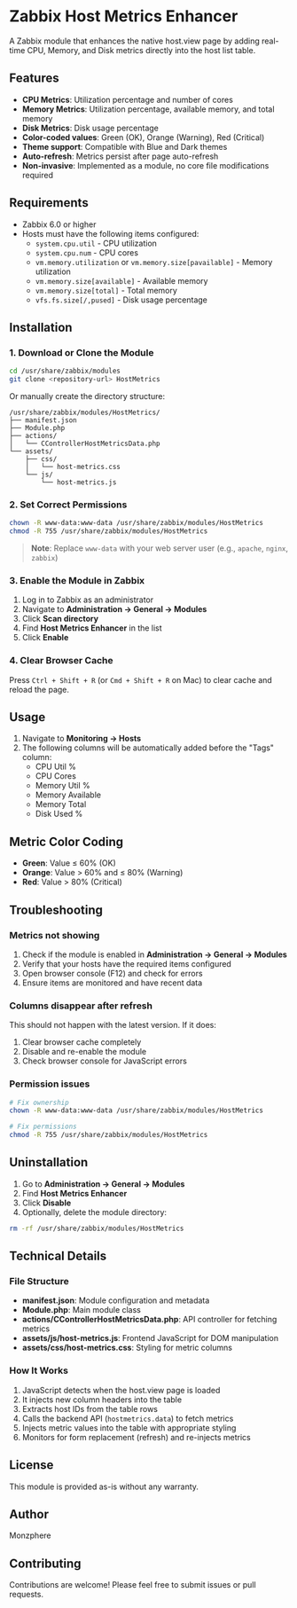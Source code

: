 # Zabbix Host Metrics Enhancer

A Zabbix module that enhances the native host.view page by adding real-time CPU, Memory, and Disk metrics directly into the host list table.

## Features

- **CPU Metrics**: Utilization percentage and number of cores
- **Memory Metrics**: Utilization percentage, available memory, and total memory
- **Disk Metrics**: Disk usage percentage
- **Color-coded values**: Green (OK), Orange (Warning), Red (Critical)
- **Theme support**: Compatible with Blue and Dark themes
- **Auto-refresh**: Metrics persist after page auto-refresh
- **Non-invasive**: Implemented as a module, no core file modifications required

## Requirements

- Zabbix 6.0 or higher
- Hosts must have the following items configured:
  - `system.cpu.util` - CPU utilization
  - `system.cpu.num` - CPU cores
  - `vm.memory.utilization` or `vm.memory.size[pavailable]` - Memory utilization
  - `vm.memory.size[available]` - Available memory
  - `vm.memory.size[total]` - Total memory
  - `vfs.fs.size[/,pused]` - Disk usage percentage

## Installation

### 1. Download or Clone the Module

```bash
cd /usr/share/zabbix/modules
git clone <repository-url> HostMetrics
```

Or manually create the directory structure:

```
/usr/share/zabbix/modules/HostMetrics/
├── manifest.json
├── Module.php
├── actions/
│   └── CControllerHostMetricsData.php
└── assets/
    ├── css/
    │   └── host-metrics.css
    └── js/
        └── host-metrics.js
```

### 2. Set Correct Permissions

```bash
chown -R www-data:www-data /usr/share/zabbix/modules/HostMetrics
chmod -R 755 /usr/share/zabbix/modules/HostMetrics
```

> **Note**: Replace `www-data` with your web server user (e.g., `apache`, `nginx`, `zabbix`)

### 3. Enable the Module in Zabbix

1. Log in to Zabbix as an administrator
2. Navigate to **Administration → General → Modules**
3. Click **Scan directory**
4. Find **Host Metrics Enhancer** in the list
5. Click **Enable**

### 4. Clear Browser Cache

Press `Ctrl + Shift + R` (or `Cmd + Shift + R` on Mac) to clear cache and reload the page.

## Usage

1. Navigate to **Monitoring → Hosts**
2. The following columns will be automatically added before the "Tags" column:
   - CPU Util %
   - CPU Cores
   - Memory Util %
   - Memory Available
   - Memory Total
   - Disk Used %

## Metric Color Coding

- **Green**: Value ≤ 60% (OK)
- **Orange**: Value > 60% and ≤ 80% (Warning)
- **Red**: Value > 80% (Critical)

## Troubleshooting

### Metrics not showing

1. Check if the module is enabled in **Administration → General → Modules**
2. Verify that your hosts have the required items configured
3. Open browser console (F12) and check for errors
4. Ensure items are monitored and have recent data

### Columns disappear after refresh

This should not happen with the latest version. If it does:
1. Clear browser cache completely
2. Disable and re-enable the module
3. Check browser console for JavaScript errors

### Permission issues

```bash
# Fix ownership
chown -R www-data:www-data /usr/share/zabbix/modules/HostMetrics

# Fix permissions
chmod -R 755 /usr/share/zabbix/modules/HostMetrics
```

## Uninstallation

1. Go to **Administration → General → Modules**
2. Find **Host Metrics Enhancer**
3. Click **Disable**
4. Optionally, delete the module directory:
```bash
rm -rf /usr/share/zabbix/modules/HostMetrics
```

## Technical Details

### File Structure

- **manifest.json**: Module configuration and metadata
- **Module.php**: Main module class
- **actions/CControllerHostMetricsData.php**: API controller for fetching metrics
- **assets/js/host-metrics.js**: Frontend JavaScript for DOM manipulation
- **assets/css/host-metrics.css**: Styling for metric columns

### How It Works

1. JavaScript detects when the host.view page is loaded
2. It injects new column headers into the table
3. Extracts host IDs from the table rows
4. Calls the backend API (`hostmetrics.data`) to fetch metrics
5. Injects metric values into the table with appropriate styling
6. Monitors for form replacement (refresh) and re-injects metrics

## License

This module is provided as-is without any warranty.

## Author

Monzphere

## Contributing

Contributions are welcome! Please feel free to submit issues or pull requests.
